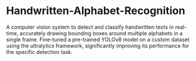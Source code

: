 # Handwritten-Alphabet-Recognition
A computer vision system to detect and classify handwritten texts in real-time, accurately drawing bounding boxes around multiple alphabets in a single frame.  Fine-tuned a pre-trained YOLOv8 model on a custom dataset using the ultralytics framework, significantly improving its performance for the specific detection task.
